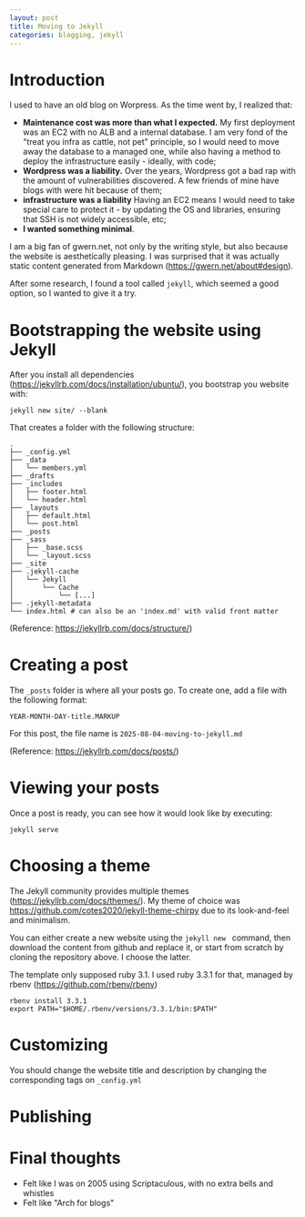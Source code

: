 ```yaml
---
layout: post
title: Moving to Jekyll
categories: blogging, jekyll
---
```


# Introduction

I used to have an old blog on Worpress. As the time went by, I realized that:

 - **Maintenance cost was more than what I expected.** My first deployment was an EC2 with no ALB and a internal database. I am very fond of the "treat you infra as cattle, not pet" principle, so I would need to move away the database to a managed one, while also having a method to deploy the infrastructure easily - ideally, with code;
 - **Wordpress was a liability.** Over the years, Wordpress got a bad rap with the amount of vulnerabilities discovered. A few friends of mine have blogs with were hit because of them;
 - **infrastructure was a liability** Having an EC2 means I would need to take special care to protect it - by updating the OS and libraries, ensuring that SSH is not widely accessible, etc;
 - **I wanted something minimal**. 

I am a big fan of gwern.net, not only by the writing style, but also because the website is aesthetically pleasing. I was surprised that it was actually static content generated from Markdown (https://gwern.net/about#design).

After some research, I found a tool called `jekyll`, which seemed a good option, so I wanted to give it a try.

# Bootstrapping the website using Jekyll

After you install all dependencies (https://jekyllrb.com/docs/installation/ubuntu/), you bootstrap you website with:

```
jekyll new site/ --blank
```

That creates a folder with the following structure:

```
.
├── _config.yml
├── _data
│   └── members.yml
├── _drafts
├── _includes
│   ├── footer.html
│   └── header.html
├── _layouts
│   ├── default.html
│   └── post.html
├── _posts
├── _sass
│   ├── _base.scss
│   └── _layout.scss
├── _site
├── .jekyll-cache
│   └── Jekyll
│       └── Cache
│           └── [...]
├── .jekyll-metadata
└── index.html # can also be an 'index.md' with valid front matter
```
(Reference: https://jekyllrb.com/docs/structure/)

# Creating a post

The `_posts` folder is where all your posts go. To create one, add a file with the following format:

```
YEAR-MONTH-DAY-title.MARKUP
```

For this post, the file name is `2025-08-04-moving-to-jekyll.md`

(Reference: https://jekyllrb.com/docs/posts/)

# Viewing your posts

Once a post is ready, you can see how it would look like by executing:

```
jekyll serve
```

# Choosing a theme

The Jekyll community provides multiple themes (https://jekyllrb.com/docs/themes/). My theme of choice was https://github.com/cotes2020/jekyll-theme-chirpy due to its look-and-feel and minimalism.

You can either create a new website using the `jekyll new ` command, then download the content from github and replace it, or start from scratch by cloning the repository above. I choose the latter.

The template only supposed ruby 3.1. I used ruby 3.3.1 for that, managed by rbenv (https://github.com/rbenv/rbenv)

```
rbenv install 3.3.1
export PATH="$HOME/.rbenv/versions/3.3.1/bin:$PATH"
```

# Customizing

You should change the website title and description by changing the corresponding tags on `_config.yml`

# Publishing

# Final thoughts
 - Felt like I was on 2005 using Scriptaculous, with no extra bells and whistles
 - Felt like "Arch for blogs"
